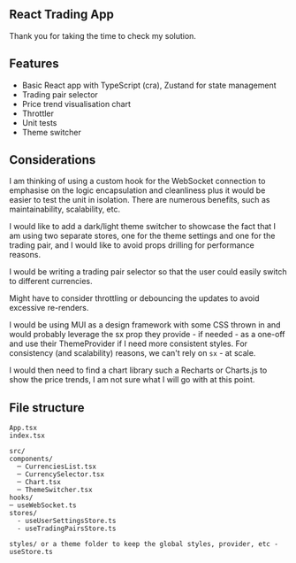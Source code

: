 ## React Trading App

Thank you for taking the time to check my solution.

## Features

- Basic React app with TypeScript (cra), Zustand for state management
- Trading pair selector
- Price trend visualisation chart
- Throttler
- Unit tests
- Theme switcher

## Considerations

I am thinking of using a custom hook for the WebSocket connection to emphasise on the logic encapsulation and cleanliness plus it would be easier to test the unit in isolation. There are numerous benefits, such as maintainability, scalability, etc.

I would like to add a dark/light theme switcher to showcase the fact that I am using two separate stores, one for the theme settings and one for the trading pair, and I would like to avoid props drilling for performance reasons.

I would be writing a trading pair selector so that the user could easily switch to different currencies.

Might have to consider throttling or debouncing the updates to avoid excessive re-renders.

I would be using MUI as a design framework with some CSS thrown in and would probably leverage the sx prop they provide - if needed - as a one-off and use their ThemeProvider if I need more consistent styles. For consistency (and scalability) reasons, we can't rely on `sx` - at scale.

I would then need to find a chart library such a Recharts or Charts.js to show the price trends, I am not sure what I will go with at this point.

## File structure

```
App.tsx
index.tsx

src/
components/
  ─ CurrenciesList.tsx
  ─ CurrencySelector.tsx
  ─ Chart.tsx
  ─ ThemeSwitcher.tsx
hooks/
─ useWebSocket.ts
stores/
  - useUserSettingsStore.ts
  - useTradingPairsStore.ts

styles/ or a theme folder to keep the global styles, provider, etc - useStore.ts
```
